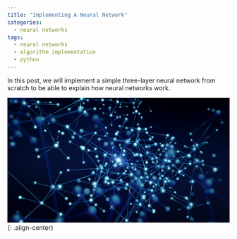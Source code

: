 ```yaml
---
title: "Implementing A Neural Network"
categories:
  - neural networks
tags:
  - neural networks
  - algorithm implementation
  - python
--- 
```


In this post, we will implement a simple three-layer neural network from scratch to be able to explain how neural
networks work.

![image-center](/images/2019-9-15_neurons.jpg){: .align-center}
